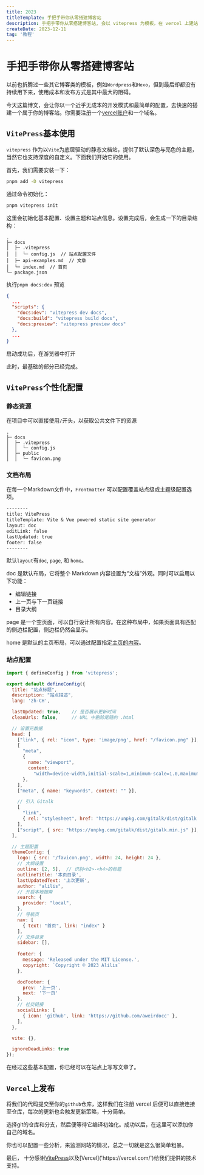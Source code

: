 ```yaml
---
title: 2023
titleTemplate: 手把手带你从零搭建博客站 
description: 手把手带你从零搭建博客站, 会以 vitepress 为模板，在 vercel 上建站。
createDate: 2023-12-11
tag: '教程'
---
```


# 手把手带你从零搭建博客站

以前也折腾过一些其它博客类的模板，例如`Wordpress`和`Hexo`，但到最后却都没有持续用下来，使用成本和发布方式是其中最大的阻碍。

今天这篇博文，会让你以一个近乎无成本的开发模式和最简单的配置，去快速的搭建一个属于你的博客站。你需要注册一个[vercel账户](https://vercel.com/)和一个域名。



## `VitePress`基本使用

`vitepress` 作为以`Vite`为底层驱动的静态文档站，提供了默认深色与亮色的主题，当然它也支持深度的自定义。下面我们开始它的使用。

首先，我们需要安装一下：

```bash
pnpm add -D vitepress
```

通过命令初始化：

```bash
pnpm vitepress init
```

这里会初始化基本配置、设置主题和站点信息。设置完成后，会生成一下的目录结构：

```
.
├─ docs
│  ├─ .vitepress
│  │  └─ config.js	// 站点配置文件
│  ├─ api-examples.md  // 文章
│  └─ index.md  // 首页
└─ package.json
```

执行`pnpm docs:dev` 预览 

```json
{
  ...
  "scripts": {
    "docs:dev": "vitepress dev docs",
    "docs:build": "vitepress build docs",
    "docs:preview": "vitepress preview docs"
  },
  ...
}
```

启动成功后，在游览器中打开

<zoom-img src="https://p.sda1.dev/14/0f2cd6ded048cdc4f357e5d847b9885f/Snipaste_2023-12-11_14-25-20.png" />

此时，最基础的部分已经完成。



## `VitePress`个性化配置

### 静态资源

在项目中可以直接使用`/`开头，以获取公共文件下的资源

```
.
├─ docs
│  ├─ .vitepress
│  │  └─ config.js	
│  ├─ public
│  │  └─ favicon.png	
```



### 文档布局

在每一个Markdown文件中，`Frontmatter` 可以配置覆盖站点级或主题级配置选项。

```md
--------
title: VitePress
titleTemplate: Vite & Vue powered static site generator
layout: doc
editLink: false
lastUpdated: true
footer: false
--------
```

默认`layout`有`doc`, `page`, 和 `home`。

doc 是默认布局，它将整个 Markdown 内容设置为“文档”外观。同时可以启用以下功能：

- 编辑链接
- 上一页与下一页链接
- 目录大纲

page 是一个空页面，可以自行设计所有内容。在这种布局中，如果页面具有匹配的侧边栏配置，侧边栏仍然会显示。

home 是默认的主页布局，可以通过配置指定[主页的内容](https://vitepress.dev/reference/default-theme-home-page)。



### 站点配置

```js
import { defineConfig } from 'vitepress';

export default defineConfig({
  title: "站点标题",
  description: "站点描述",
  lang: 'zh-CH',

  lastUpdated: true,	// 是否展示更新时间
  cleanUrls: false,		// URL 中删除尾随的 .html

  // 设置元数据  
  head: [ 
    ["link", { rel: "icon", type: 'image/png', href: "/favicon.png" }],  // favicon 
    [
      "meta",
      {
        name: "viewport",
        content:
          "width=device-width,initial-scale=1,minimum-scale=1.0,maximum-scale=1.0,user-scalable=no",
      },
    ],
    ["meta", { name: "keywords", content: "" }],

    // 引入 Gitalk
    [
      "link",
      { rel: "stylesheet", href: "https://unpkg.com/gitalk/dist/gitalk.css" },
    ],
    ["script", { src: "https://unpkg.com/gitalk/dist/gitalk.min.js" }],
  ],

  // 主题配置  
  themeConfig: {
    logo: { src: '/favicon.png', width: 24, height: 24 },
    // 大纲设置
    outline: [2, 5],  // 识别<h2>-<h4>的标题
    outlineTitle: '本页目录',
    lastUpdatedText: '上次更新',
    author: "alilis",
    // 开启本地搜索
    search: {
      provider: "local",
    },
	// 导航页
    nav: [ 
      { text: "首页", link: "index" }
    ],
	// 文件目录
    sidebar: [],
	
    footer: {
      message: 'Released under the MIT License.',
      copyright: `Copyright © 2023 Alilis`
    },

    docFooter: {
      prev: '上一页',
      next: '下一页'
    },
	// 社交链接
    socialLinks: [
      { icon: 'github', link: 'https://github.com/aweirdocc' },
    ],
  },

  vite: {},

  ignoreDeadLinks: true
});
```

在经过这些基本配置，你已经可以在站点上写写文章了。



## `Vercel`上发布

将我们的代码提交至你的`github`仓库，这样我们在注册 vercel 后便可以直接连接至仓库，每次的更新也会触发更新策略，十分简单。

<zoom-img src="https://p.sda1.dev/14/a529662eba1922f750b8e00575230016/Snipaste_2023-12-11_16-04-59.png" />

选择git的仓库和分支，然后便等待它编译初始化。成功以后，在这里可以添加你自己的域名。

<zoom-img src="https://p.sda1.dev/14/c983663251dc09af7edb30a26db5184c/7353881D-7D22-4833-BBF0-5CD4D018A2F0.png" />

你也可以配置一些分析，来监测网站的情况，总之一切就是这么很简单粗暴。

最后， 十分感谢[VitePress]('https://vitepress.dev/')以及[Vercel]('https://vercel.com/')给我们提供的技术支持。

